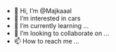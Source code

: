- 👋 Hi, I’m @Majkaaal
- 👀 I’m interested in cars
- 🌱 I’m currently learning ...
- 💞️ I’m looking to collaborate on ...
- 📫 How to reach me ...

<!---
Majkaaal/Majkaaal is a ✨ special ✨ repository because its `README.md` (this file) appears on your GitHub profile.
You can click the Preview link to take a look at your changes.
--->

